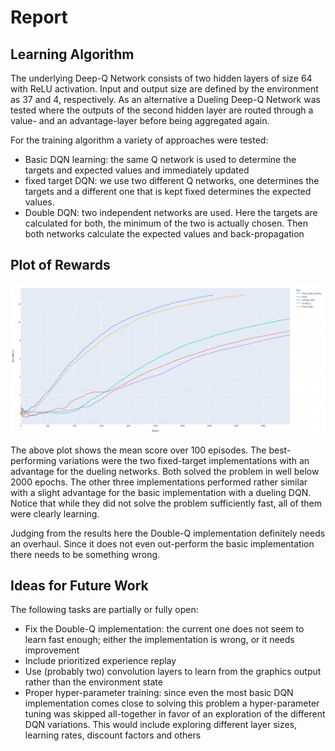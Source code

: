 # Report
## Learning Algorithm
	
The underlying Deep-Q Network consists of two hidden layers of size 64 with ReLU activation.
Input and output size are defined by the environment as 37 and 4, respectively.
As an alternative a Dueling Deep-Q Network was tested where the outputs of the second hidden
layer are routed through a value- and an advantage-layer before being aggregated again. 

For the training algorithm a variety of approaches were tested:
* Basic DQN learning: the same Q network is used to determine the targets and expected values 
    and immediately updated 
* fixed target DQN: we use two different Q networks, one determines the targets and a different 
    one that is kept fixed determines the expected values. 
* Double DQN: two independent networks are used. Here the targets are calculated for both, 
    the minimum of the two is actually chosen. Then both networks calculate the expected
    values and back-propagation

## Plot of Rewards
	
![alt text](figures/scores.png "Scores")

The above plot shows the mean score over 100 episodes. The best-performing variations were the 
two fixed-target implementations with an advantage for the dueling networks. Both solved the 
problem in well below 2000 epochs. The other three implementations performed rather similar with
a slight advantage for the basic implementation with a dueling DQN. Notice that while they did
not solve the problem sufficiently fast, all of them were clearly learning. 

Judging from the results here the Double-Q implementation definitely needs an overhaul. 
Since it does not even out-perform the basic implementation there needs to be something wrong. 

## Ideas for Future Work
The following tasks are partially or fully open:
* Fix the Double-Q implementation: the current one does not seem to learn fast enough;
  either the implementation is wrong, or it needs improvement
* Include prioritized experience replay
* Use (probably two) convolution layers to learn from the graphics output rather than the 
    environment state
* Proper hyper-parameter training: since even the most basic DQN implementation comes close 
    to solving this problem a hyper-parameter tuning was skipped all-together in favor 
    of an exploration of the different DQN variations. This would include exploring different
  layer sizes, learning rates, discount factors and others